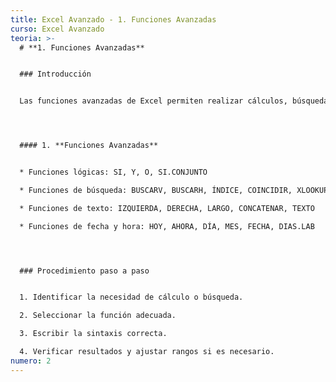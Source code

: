 ```yaml
---
title: Excel Avanzado - 1. Funciones Avanzadas
curso: Excel Avanzado
teoria: >-
  # **1. Funciones Avanzadas**


  ### Introducción


  Las funciones avanzadas de Excel permiten realizar cálculos, búsquedas y análisis complejos que optimizan procesos y reducen errores manuales.




  #### 1. **Funciones Avanzadas**


  * Funciones lógicas: SI, Y, O, SI.CONJUNTO

  * Funciones de búsqueda: BUSCARV, BUSCARH, ÍNDICE, COINCIDIR, XLOOKUP

  * Funciones de texto: IZQUIERDA, DERECHA, LARGO, CONCATENAR, TEXTO

  * Funciones de fecha y hora: HOY, AHORA, DÍA, MES, FECHA, DIAS.LAB




  ### Procedimiento paso a paso


  1. Identificar la necesidad de cálculo o búsqueda.

  2. Seleccionar la función adecuada.

  3. Escribir la sintaxis correcta.

  4. Verificar resultados y ajustar rangos si es necesario.
numero: 2
---
```

